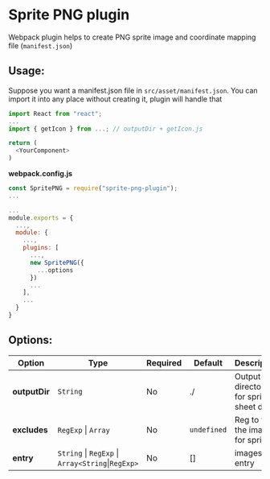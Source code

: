 # Sprite PNG plugin
Webpack plugin helps to create PNG sprite image and coordinate mapping file (`manifest.json`)
## Usage:
Suppose you want a manifest.json file in `src/asset/manifest.json`. You can import it into any place without creating it, plugin will handle that  
```js
import React from "react";
...
import { getIcon } from ...; // outputDir + getIcon.js

return (
  <YourComponent>
)
```

**webpack.config.js**
```js
const SpritePNG = require("sprite-png-plugin");
...

...
module.exports = {
  ...,
  module: {
    ...,
    plugins: [
      ...,
      new SpritePNG({
        ...options
      })
      ...
    ],
    ...
  }
}
```

## Options:  
  
| Option        | Type                                                          | Required | Default     | Description                            |
| ------------- | ------------------------------------------------------------- | -------- | ----------- | -------------------------------------- |
| **outputDir** | `String`                                                      | No       | ./          | Output directory for sprite sheet data |
| **excludes**  | `RegExp` &#124; `Array`                                       | No       | `undefined` | Reg to filter the images for sprite    |
| **entry**     | `String` &#124; `RegExp` &#124; `Array<String`&#124;`RegExp>` | No       | []          | images entry                           |
